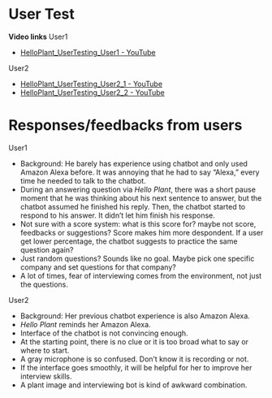 # User Test
**Video links**
User1
- [HelloPlant_UserTesting_User1 - YouTube](https://youtu.be/DceD7CgK008)

User2
- [HelloPlant_UserTesting_User2_1 - YouTube](https://youtu.be/63RwupWfKYE)
- [HelloPlant_UserTesting_User2_2 - YouTube](https://youtu.be/HvyAawoMxE0)

# Responses/feedbacks from users
User1
- Background: He barely has experience using chatbot and only used Amazon Alexa before. It was annoying that he had to say “Alexa,” every time he needed to talk to the chatbot.
- During an answering question via *Hello Plant*, there was a short pause moment that he was thinking about his next sentence to answer, but the chatbot assumed he finished his reply. Then, the chatbot started to respond to his answer. It didn’t let him finish his response.
- Not sure with a score system: what is this score for? maybe not score, feedbacks or suggestions? Score makes him more despondent. If a user get lower percentage, the chatbot suggests to practice the same question again?
- Just random questions? Sounds like no goal. Maybe pick one specific company and set questions for that company?
- A lot of times, fear of interviewing comes from the environment, not just the questions.


User2
- Background: Her previous chatbot experience is also Amazon Alexa.
- *Hello Plant* reminds her Amazon Alexa.
- Interface of the chatbot is not convincing enough.
- At the starting point, there is no clue or it is too broad what to say or where to start.
- A gray microphone is so confused. Don’t know it is recording or not.
- If the interface goes smoothly, it will be helpful for her to improve her interview skills.
- A plant image and interviewing bot is kind of awkward combination.